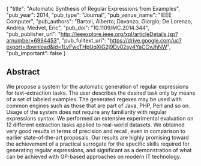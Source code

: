 {
  "title": "Automatic Synthesis of Regular Expressions from Examples",
  "pub_year": 2014,
  "pub_type": "Journal",
  "pub_venue_name": "IEEE Computer",
  "pub_authors": "Bartoli, Alberto; Davanzo, Giorgio; De Lorenzo, Andrea; Medvet, Eric",
  "pub_doi": "10.1109/MC.2014.344",
  "pub_publisher_url": "http://ieeexplore.ieee.org/xpl/articleDetails.jsp?arnumber=6994453",
  "pub_fulltext_url": "https://drive.google.com/uc?export=download&id=1LvFwcTHpUqXiG2j9Dv02sy4YaCCvJhNW",
  "pub_important": false
}

## Abstract
We propose a system for the automatic generation of regular expressions for text-extraction tasks. The user describes the desired task only by means of a set of labeled examples. The generated regexes may be used with common engines such as those that are part of Java, PHP, Perl and so on. Usage of the system does not require any familiarity with regular expressions syntax. We performed an extensive experimental evaluation on 12 different extraction tasks applied to real-world datasets. We obtained very good results in terms of precision and recall, even in comparison to earlier state-of-the-art proposals. Our results are highly promising toward the achievement of a practical surrogate for the specific skills required for generating regular expressions, and significant as a demonstration of what can be achieved with GP-based approaches on modern IT technology.
